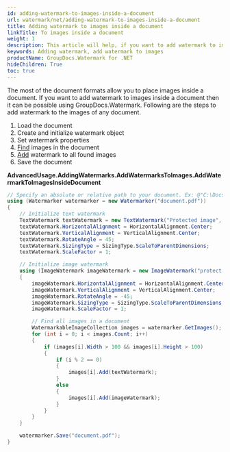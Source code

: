 ```yaml
---
id: adding-watermark-to-images-inside-a-document
url: watermark/net/adding-watermark-to-images-inside-a-document
title: Adding watermark to images inside a document
linkTitle: To images inside a document
weight: 1
description: This article will help, if you want to add watermark to images inside a document then it can be possible using GroupDocs.Watermark.
keywords: Adding watermark, add watermark to images
productName: GroupDocs.Watermark for .NET
hideChildren: True
toc: true
---
```

The most of the document formats allow you to place images inside a document. If you want to add watermark to images inside a document then it can be possible using GroupDocs.Watermark. Following are the steps to add watermark to the images of any document.

1. Load the document
2. Create and initialize watermark object
3. Set watermark properties
4. [Find](https://reference.groupdocs.com/net/watermark/groupdocs.watermark/watermarker/methods/getimages) images in the document
5. [Add](https://reference.groupdocs.com/net/watermark/groupdocs.watermark.contents.image/watermarkableimage/methods/add) watermark to all found images
6. Save the document

**AdvancedUsage.AddingWatermarks.AddWatermarksToImages.AddWatermarkToImagesInsideDocument**

```csharp
// Specify an absolute or relative path to your document. Ex: @"C:\Docs\document.pdf"
using (Watermarker watermarker = new Watermarker("document.pdf"))
{
    // Initialize text watermark
    TextWatermark textWatermark = new TextWatermark("Protected image", new Font("Arial", 8));
    textWatermark.HorizontalAlignment = HorizontalAlignment.Center;
    textWatermark.VerticalAlignment = VerticalAlignment.Center;
    textWatermark.RotateAngle = 45;
    textWatermark.SizingType = SizingType.ScaleToParentDimensions;
    textWatermark.ScaleFactor = 1;

    // Initialize image watermark
    using (ImageWatermark imageWatermark = new ImageWatermark("protect.jpg"))
    {
        imageWatermark.HorizontalAlignment = HorizontalAlignment.Center;
        imageWatermark.VerticalAlignment = VerticalAlignment.Center;
        imageWatermark.RotateAngle = -45;
        imageWatermark.SizingType = SizingType.ScaleToParentDimensions;
        imageWatermark.ScaleFactor = 1;

        // Find all images in a document
        WatermarkableImageCollection images = watermarker.GetImages();
        for (int i = 0; i < images.Count; i++)
        {
            if (images[i].Width > 100 && images[i].Height > 100)
            {
                if (i % 2 == 0)
                {
                    images[i].Add(textWatermark);
                }
                else
                {
                    images[i].Add(imageWatermark);
                }
            }
        }
    }

    watermarker.Save("document.pdf");
}
```
